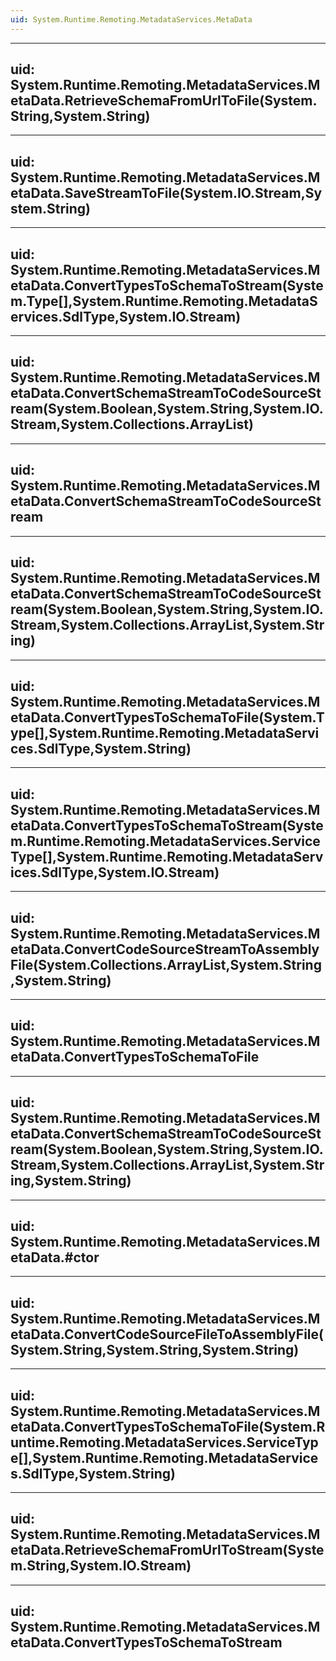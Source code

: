 ```yaml
---
uid: System.Runtime.Remoting.MetadataServices.MetaData
---
```


---
uid: System.Runtime.Remoting.MetadataServices.MetaData.RetrieveSchemaFromUrlToFile(System.String,System.String)
---

---
uid: System.Runtime.Remoting.MetadataServices.MetaData.SaveStreamToFile(System.IO.Stream,System.String)
---

---
uid: System.Runtime.Remoting.MetadataServices.MetaData.ConvertTypesToSchemaToStream(System.Type[],System.Runtime.Remoting.MetadataServices.SdlType,System.IO.Stream)
---

---
uid: System.Runtime.Remoting.MetadataServices.MetaData.ConvertSchemaStreamToCodeSourceStream(System.Boolean,System.String,System.IO.Stream,System.Collections.ArrayList)
---

---
uid: System.Runtime.Remoting.MetadataServices.MetaData.ConvertSchemaStreamToCodeSourceStream
---

---
uid: System.Runtime.Remoting.MetadataServices.MetaData.ConvertSchemaStreamToCodeSourceStream(System.Boolean,System.String,System.IO.Stream,System.Collections.ArrayList,System.String)
---

---
uid: System.Runtime.Remoting.MetadataServices.MetaData.ConvertTypesToSchemaToFile(System.Type[],System.Runtime.Remoting.MetadataServices.SdlType,System.String)
---

---
uid: System.Runtime.Remoting.MetadataServices.MetaData.ConvertTypesToSchemaToStream(System.Runtime.Remoting.MetadataServices.ServiceType[],System.Runtime.Remoting.MetadataServices.SdlType,System.IO.Stream)
---

---
uid: System.Runtime.Remoting.MetadataServices.MetaData.ConvertCodeSourceStreamToAssemblyFile(System.Collections.ArrayList,System.String,System.String)
---

---
uid: System.Runtime.Remoting.MetadataServices.MetaData.ConvertTypesToSchemaToFile
---

---
uid: System.Runtime.Remoting.MetadataServices.MetaData.ConvertSchemaStreamToCodeSourceStream(System.Boolean,System.String,System.IO.Stream,System.Collections.ArrayList,System.String,System.String)
---

---
uid: System.Runtime.Remoting.MetadataServices.MetaData.#ctor
---

---
uid: System.Runtime.Remoting.MetadataServices.MetaData.ConvertCodeSourceFileToAssemblyFile(System.String,System.String,System.String)
---

---
uid: System.Runtime.Remoting.MetadataServices.MetaData.ConvertTypesToSchemaToFile(System.Runtime.Remoting.MetadataServices.ServiceType[],System.Runtime.Remoting.MetadataServices.SdlType,System.String)
---

---
uid: System.Runtime.Remoting.MetadataServices.MetaData.RetrieveSchemaFromUrlToStream(System.String,System.IO.Stream)
---

---
uid: System.Runtime.Remoting.MetadataServices.MetaData.ConvertTypesToSchemaToStream
---
